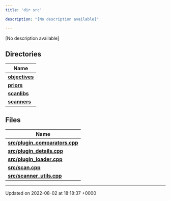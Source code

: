 ```yaml
---
title: 'dir src'

description: "[No description available]"

---
```







[No description available]

## Directories

| Name           |
| -------------- |
| **[objectives](/documentation/code/colliderbit_development/files/dir_8175e00b46706161a3f1b29a9c3d0e1e/#dir-objectives)**  |
| **[priors](/documentation/code/colliderbit_development/files/dir_cd3836cb33a5a37171cbcbf20d1df426/#dir-priors)**  |
| **[scanlibs](/documentation/code/colliderbit_development/files/dir_41b55c43b6715382bf2587278e09e81e/#dir-scanlibs)**  |
| **[scanners](/documentation/code/colliderbit_development/files/dir_3d6632c706c298643a7dbf82a7e43d46/#dir-scanners)**  |

## Files

| Name           |
| -------------- |
| **[src/plugin_comparators.cpp](/documentation/code/colliderbit_development/files/plugin__comparators_8cpp/#file-plugin-comparators.cpp)**  |
| **[src/plugin_details.cpp](/documentation/code/colliderbit_development/files/plugin__details_8cpp/#file-plugin-details.cpp)**  |
| **[src/plugin_loader.cpp](/documentation/code/colliderbit_development/files/plugin__loader_8cpp/#file-plugin-loader.cpp)**  |
| **[src/scan.cpp](/documentation/code/colliderbit_development/files/scan_8cpp/#file-scan.cpp)**  |
| **[src/scanner_utils.cpp](/documentation/code/colliderbit_development/files/scanner__utils_8cpp/#file-scanner-utils.cpp)**  |






-------------------------------

Updated on 2022-08-02 at 18:18:37 +0000
